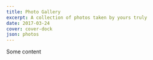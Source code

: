 ```yaml
---
title: Photo Gallery
excerpt: A collection of photos taken by yours truly
date: 2017-03-24
cover: cover-dock
json: photos
---
```


Some content

